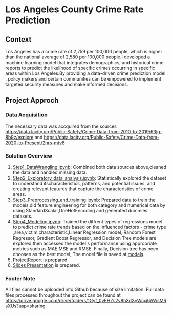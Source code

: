 # Los Angeles County Crime Rate Prediction

## Context
Los Angeles has a crime rate of 2,759 per 100,000 people, which is higher than the national average of 2,580 per
100,000 people.I developed a machine learning model that integrates demographics, and
historical crime reports to predict the likelihood of specific crimes occurring in specific
areas within Los Angeles.By providing a data-driven crime prediction model , policy makers and
certain communities can be empowered to implement targeted security measures and
make informed decisions.

## Project Approch

### Data Acquisition
The necessary data was accquired from the sources https://data.lacity.org/Public-Safety/Crime-Data-from-2010-to-2019/63jg-8b9z/explore and https://data.lacity.org/Public-Safety/Crime-Data-from-2020-to-Present/2nrs-mtv8

### Solution Overview

1. [Step1_DataWrangling.ipynb](https://github.com/thikyi/DataScienceCapstoneTwo/blob/main/notebooks/Step1_Data%20Wrangling.ipynb): Combined both data sources above,cleaned the data and handled missing data.
2. [Step2_Exploratory_data_analysis.ipynb](https://github.com/thikyi/DataScienceCapstoneTwo/blob/main/notebooks/Step2_Exploratory_data_analysis.ipynb): Statistically explored the dataset to understand itscharacteristics, patterns, and potential issues, and creating relevant features that capture the characteristics of crime areas.
3. [Step3_Preprocessing_and_training.ipynb](https://github.com/thikyi/DataScienceCapstoneTwo/blob/main/notebooks/Step3_Preprocessing_and_training.ipynb): Prepared data to train the models,did feature engineering for both category and numerical data by using StandardScalar,OneHotEncoding and generated dummies datasets.
4. [Step4_Modeling.ipynb](https://github.com/thikyi/DataScienceCapstoneTwo/blob/main/notebooks/Step4_Modeling.ipynb): Trained the diffrent types of regressions model to predict crime rate trends based on the influenced factors - crime type ,area,victim characteristic,Linear Regression model, Random Forest Regressor, Gradient Boost Regressor, and Decision Tree models are explored,then accessed the model's performance using appropriate metrics such as MAE,MSE and RMSE. Finally, Decision tree has been choosen as the best model, The model file is saved at [models](https://github.com/thikyi/DataScienceCapstoneTwo/tree/main/models).
5. [ProjectReport](https://github.com/thikyi/DataScienceCapstoneTwo/blob/main/reports/ProjectReport_v1.0.pdf) is prepared.
6. [Slides Presentation](https://github.com/thikyi/DataScienceCapstoneTwo/blob/main/reports/ProjectPresentation_v1.0.pdf) is prepared.

### Footer Note
All files cannot be uploaded into Github because of size limitation. Full data files processed throughout the project can be found at https://drive.google.com/drive/folders/1Gyf_0yEHZs2v8h3dXyWcxj6AWsMRsXUs?usp=sharing



